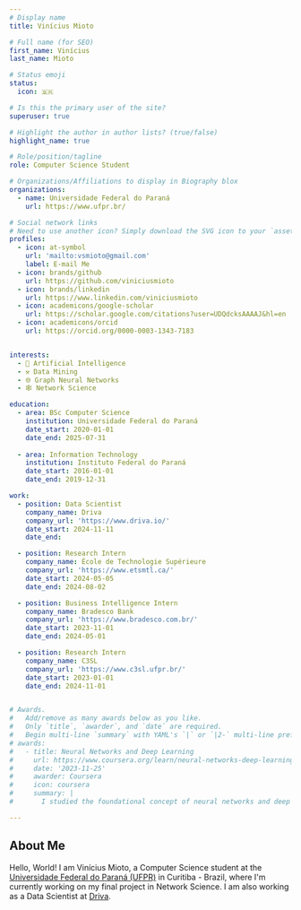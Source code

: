 ```yaml
---
# Display name
title: Vinícius Mioto

# Full name (for SEO)
first_name: Vinícius
last_name: Mioto

# Status emoji
status:
  icon: 🇧🇷

# Is this the primary user of the site?
superuser: true

# Highlight the author in author lists? (true/false)
highlight_name: true

# Role/position/tagline
role: Computer Science Student

# Organizations/Affiliations to display in Biography blox
organizations:
  - name: Universidade Federal do Paraná
    url: https://www.ufpr.br/

# Social network links
# Need to use another icon? Simply download the SVG icon to your `assets/media/icons/` folder.
profiles:
  - icon: at-symbol
    url: 'mailto:vsmioto@gmail.com'
    label: E-mail Me
  - icon: brands/github
    url: https://github.com/viniciusmioto
  - icon: brands/linkedin
    url: https://www.linkedin.com/viniciusmioto
  - icon: academicons/google-scholar
    url: https://scholar.google.com/citations?user=UDQdcksAAAAJ&hl=en
  - icon: academicons/orcid
    url: https://orcid.org/0000-0003-1343-7183


interests:
  - 🤖 Artificial Intelligence
  - ⚒️ Data Mining
  - 🌐 Graph Neural Networks
  - 🕸️ Network Science

education:
  - area: BSc Computer Science
    institution: Universidade Federal do Paraná
    date_start: 2020-01-01
    date_end: 2025-07-31
  
  - area: Information Technology
    institution: Instituto Federal do Paraná
    date_start: 2016-01-01
    date_end: 2019-12-31

work:
  - position: Data Scientist
    company_name: Driva
    company_url: 'https://www.driva.io/'
    date_start: 2024-11-11
    date_end: 

  - position: Research Intern
    company_name: École de Technologie Supérieure
    company_url: 'https://www.etsmtl.ca/'
    date_start: 2024-05-05
    date_end: 2024-08-02

  - position: Business Intelligence Intern
    company_name: Bradesco Bank
    company_url: 'https://www.bradesco.com.br/'
    date_start: 2023-11-01
    date_end: 2024-05-01

  - position: Research Intern
    company_name: C3SL
    company_url: 'https://www.c3sl.ufpr.br/'
    date_start: 2023-01-01
    date_end: 2024-11-01


# Awards.
#   Add/remove as many awards below as you like.
#   Only `title`, `awarder`, and `date` are required.
#   Begin multi-line `summary` with YAML's `|` or `|2-` multi-line prefix and indent 2 spaces below.
# awards:
#   - title: Neural Networks and Deep Learning
#     url: https://www.coursera.org/learn/neural-networks-deep-learning
#     date: '2023-11-25'
#     awarder: Coursera
#     icon: coursera
#     summary: |
#       I studied the foundational concept of neural networks and deep learning. By the end, I was familiar with the significant technological trends driving the rise of deep learning; build, train, and apply fully connected deep neural networks; implement efficient (vectorized) neural networks; identify key parameters in a neural network’s architecture; and apply deep learning to your own applications.

---
```


## About Me

Hello, World! I am Vinícius Mioto, a Computer Science student at the [Universidade Federal do Paraná (UFPR)](https://ufpr.br) in Curitiba - Brazil, where I'm currently working on my final project in Network Science. I am also working as a Data Scientist at [Driva](https://www.driva.io).